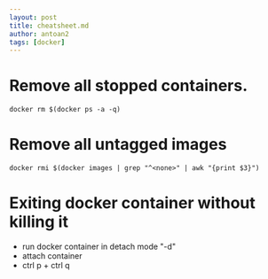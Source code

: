 ```yaml
---
layout: post
title: cheatsheet.md
author: antoan2
tags: [docker]
---
```

# Remove all stopped containers.
```
docker rm $(docker ps -a -q)
```

# Remove all untagged images
```
docker rmi $(docker images | grep "^<none>" | awk "{print $3}")
```

# Exiting docker container without killing it
- run docker container in detach mode "-d"
- attach container
- ctrl p + ctrl q
